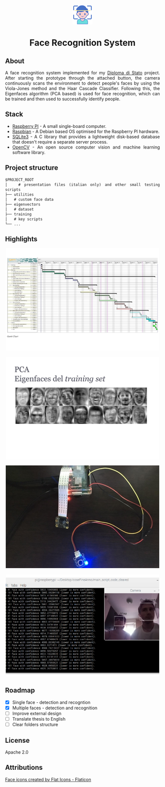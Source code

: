 <div align="center">

![Alt text](utilities/logo.png "Logo")

</div>

<h1 align="center">Face Recognition System</h1>

<div align="justify">

## About

A face recognition system implemented for my [Diploma di Stato](https://qips.ucas.com/qip/italy-diploma-di-esame-di-stato-conclusivo-dei-corsi-di-istruzione-secondaria-superiore) project. After starting the prototype through the attached button, the camera continuously scans the environment to detect people's faces by using the Viola-Jones method and the Haar Cascade Classifier. Following this, the Eigenfaces algorithm (PCA based) is used for face recognition, which can be trained and then used to successfully identify people.

## Stack

- [Raspberry PI](https://www.raspberrypi.org/) - A small single-board computer.
- [Raspbian](https://www.raspbian.org/) - A Debian based OS optimised for the Raspberry PI hardware.
- [SQLite3](https://www.sqlite.org/index.html) - A C library that provides a lightweight disk-based database that doesn't require a separate server process.
- [OpenCV](https://opencv.org/) - An open source computer vision and machine learning software library.

## Project structure

```
$PROJECT_ROOT
│   # presentation files (italian only) and other small testing scripts
├── utilities
│   # custom face data
├── eigenvectors
│   # dataset
├── training
│   # key scripts
└── ...
```

## Highlights

  <div align="center">
    <img src="/utilities/screenshots/schedule.jpg" alt="gantt chart" width="500"/>
    <br/>
    <br/>
    <img src="/utilities/screenshots/pca.jpg" alt="pca" width="500"/>
    <br/>
    <br/>
    <img src="/utilities/screenshots/raspberry_pi.jpg" alt="prototype" width="500"/>
    <br/>
    <br/>
    <img src="/utilities/screenshots/analysis.jpg" alt="analysis" width="500"/>
  </div>

## Roadmap

- [x] Single face - detection and recogntion
- [x] Multiple faces - detection and recognition
- [ ] Improve external design
- [ ] Translate thesis to English
- [ ] Clear folders structure

## License

Apache 2.0

## Attributions

<a href="https://www.flaticon.com/free-icons/face" title="face icons">Face icons created by Flat Icons - Flaticon</a>

</div>

